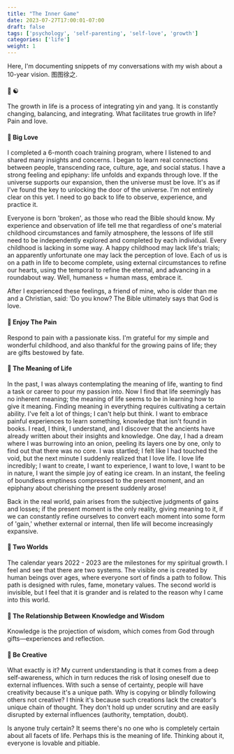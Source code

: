 ```yaml
---
title: "The Inner Game"
date: 2023-07-27T17:00:01-07:00
draft: false
tags: ['psychology', 'self-parenting', 'self-love', 'growth']
categories: ['life']
weight: 1 
---
```


Here, I'm documenting snippets of my conversations with my wish about a 10-year vision. 图图徐之.

#### 🔖 ☯️
The growth in life is a process of integrating yin and yang. It is constantly changing, balancing, and integrating. What facilitates true growth in life? Pain and love. 

#### 🔖 Big Love
I completed a 6-month coach training program, where I listened to and shared many insights and concerns. I began to learn real connections between people, transcending race, culture, age, and social status. I have a strong feeling and epiphany: life unfolds and expands through love. If the universe supports our expansion, then the universe must be love. It's as if I've found the key to unlocking the door of the universe. I'm not entirely clear on this yet. I need to go back to life to observe, experience, and practice it.

Everyone is born 'broken', as those who read the Bible should know. My experience and observation of life tell me that regardless of one's material childhood circumstances and family atmosphere, the lessons of life still need to be independently explored and completed by each individual. Every childhood is lacking in some way. A happy childhood may lack life's trials; an apparently unfortunate one may lack the perception of love. Each of us is on a path in life to become complete, using external circumstances to refine our hearts, using the temporal to refine the eternal, and advancing in a roundabout way. Well, humaness = human mass, embrace it.

After I experienced these feelings, a friend of mine, who is older than me and a Christian, said: 'Do you know? The Bible ultimately says that God is love.

#### 🔖 Enjoy The Pain
Respond to pain with a passionate kiss. I'm grateful for my simple and wonderful childhood, and also thankful for the growing pains of life; they are gifts bestowed by fate.

#### 🔖 The Meaning of Life
In the past, I was always contemplating the meaning of life, wanting to find a task or career to pour my passion into. Now I find that life seemingly has no inherent meaning; the meaning of life seems to be in learning how to give it meaning. Finding meaning in everything requires cultivating a certain ability. I've felt a lot of things; I can't help but think. I want to embrace painful experiences to learn something, knowledge that isn't found in books. I read, I think, I understand, and I discover that the ancients have already written about their insights and knowledge. One day, I had a dream where I was burrowing into an onion, peeling its layers one by one, only to find out that there was no core. I was startled; I felt like I had touched the void, but the next minute I suddenly realized that I love life. I love life incredibly; I want to create, I want to experience, I want to love, I want to be in nature, I want the simple joy of eating ice cream. In an instant, the feeling of boundless emptiness compressed to the present moment, and an epiphany about cherishing the present suddenly arose!

Back in the real world, pain arises from the subjective judgments of gains and losses; if the present moment is the only reality, giving meaning to it, if we can constantly refine ourselves to convert each moment into some form of 'gain,' whether external or internal, then life will become increasingly expansive.

#### 🔖 Two Worlds
The calendar years 2022 - 2023 are the milestones for my spiritual growth. I feel and see that there are two systems. The visible one is created by human beings over ages, where everyone sort of finds a path to follow. This path is designed with rules, fame, monetary values. The second world is invisible, but I feel that it is grander and is related to the reason why I came into this world.


#### 🔖 The Relationship Between Knowledge and Wisdom
Knowledge is the projection of wisdom, which comes from God through gifts—experiences and reflection.


#### 🔖 Be Creative
What exactly is it? My current understanding is that it comes from a deep self-awareness, which in turn reduces the risk of losing oneself due to external influences. With such a sense of certainty, people will have creativity because it's a unique path. Why is copying or blindly following others not creative? I think it's because such creations lack the creator's unique chain of thought. They don't hold up under scrutiny and are easily disrupted by external influences (authority, temptation, doubt).

Is anyone truly certain? It seems there's no one who is completely certain about all facets of life. Perhaps this is the meaning of life. Thinking about it, everyone is lovable and pitiable. 


